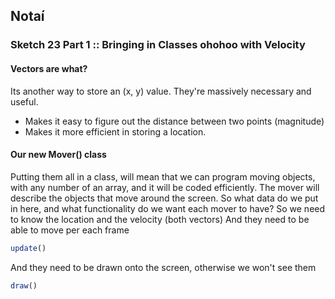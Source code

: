 ## Notaí

### Sketch 23 Part 1 :: Bringing in Classes ohohoo with Velocity 
#### Vectors are what?
Its another way to store an (x, y) value. They're massively necessary and useful.
- Makes it easy to figure out the distance between two points (magnitude)
- Makes it more efficient in storing a location.


#### Our new Mover() class

Putting them all in a class, will mean that we can program moving objects, with any number of an array, and it will be coded efficiently.
The mover will describe the objects that move around the screen. So what data do we put in here, and what functionality do we want each mover to have?
So we need to know the location and the velocity (both vectors)
And they need to be able to move per each frame 
```js
update()
```
And they need to be drawn onto the screen, otherwise we won't see them
```js 
draw()
```
